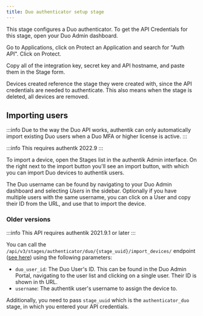 ```yaml
---
title: Duo authenticator setup stage
---
```


This stage configures a Duo authenticator. To get the API Credentials for this stage, open your Duo Admin dashboard.

Go to Applications, click on Protect an Application and search for "Auth API". Click on Protect.

Copy all of the integration key, secret key and API hostname, and paste them in the Stage form.

Devices created reference the stage they were created with, since the API credentials are needed to authenticate. This also means when the stage is deleted, all devices are removed.

## Importing users

:::info
Due to the way the Duo API works, authentik can only automatically import existing Duo users when a Duo MFA or higher license is active.
:::

:::info
This requires authentk 2022.9
:::

To import a device, open the Stages list in the authentik Admin interface. On the right next to the import button you'll see an import button, with which you can import Duo devices to authentik users.

The Duo username can be found by navigating to your Duo Admin dashboard and selecting _Users_ in the sidebar. Optionally if you have multiple users with the same username, you can click on a User and copy their ID from the URL, and use that to import the device.

### Older versions

:::info
This API requires authentik 2021.9.1 or later
:::

You can call the `/api/v3/stages/authenticator/duo/{stage_uuid}/import_devices/` endpoint ([see here](https://goauthentik.io/api/#post-/stages/authenticator/duo/-stage_uuid-/import_devices/)) using the following parameters:

-   `duo_user_id`: The Duo User's ID. This can be found in the Duo Admin Portal, navigating to the user list and clicking on a single user. Their ID is shown in th URL.
-   `username`: The authentik user's username to assign the device to.

Additionally, you need to pass `stage_uuid` which is the `authenticator_duo` stage, in which you entered your API credentials.
